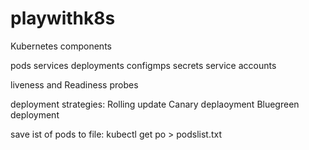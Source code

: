# playwithk8s


Kubernetes components

pods
services
deployments
configmps
secrets
service accounts


liveness and Readiness probes

deployment strategies:
Rolling update
Canary deplaoyment
Bluegreen deployment

save ist of pods to file:
kubectl get po > podslist.txt






